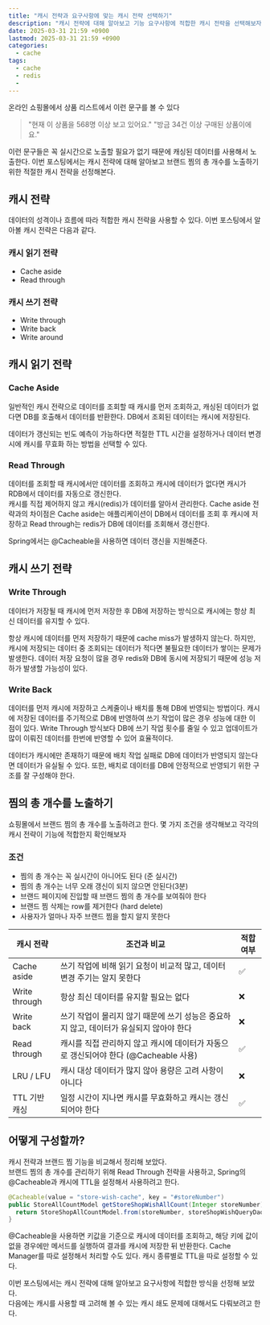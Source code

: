 ```yaml
---
title: "캐시 전략과 요구사항에 맞는 캐시 전략 선택하기"
description: "캐시 전략에 대해 알아보고 기능 요구사항에 적합한 캐시 전략을 선택해보자"
date: 2025-03-31 21:59 +0900
lastmod: 2025-03-31 21:59 +0900
categories:
  - cache
tags:
  - cache
  - redis
  -
---
```


온라인 쇼핑몰에서 상품 리스트에서 이런 문구를 볼 수 있다

> "현재 이 상품을 568명 이상 보고 있어요."
> "방금 34건 이상 구매된 상품이에요."

이런 문구들은 꼭 실시간으로 노출할 필요가 없기 때문에 캐싱된 데이터를 사용해서 노출한다.
이번 포스팅에서는 캐시 전략에 대해 알아보고 브랜드 찜의 총 개수를 노출하기 위한 적절한 캐시 전략을 선정해본다.

## 캐시 전략

데이터의 성격이나 흐름에 따라 적합한 캐시 전략을 사용할 수 있다.
이번 포스팅에서 알아볼 캐시 전략은 다음과 같다.

### 캐시 읽기 전략

- Cache aside
- Read through

### 캐시 쓰기 전략

- Write through
- Write back
- Write around

## 캐시 읽기 전략

### Cache Aside

일반적인 캐시 전략으로 데이터를 조회할 때 캐시를 먼저 조회하고, 캐싱된 데이터가 없다면 DB를 호출해서 데이터를 반환한다. DB에서 조회된 데이터는 캐시에 저장된다.

데이터가 갱신되는 빈도 예측이 가능하다면 적절한 TTL 시간을 설정하거나 데이터 변경 시에 캐시를 무효화 하는 방법을 선택할 수 있다.

### Read Through

데이터를 조회할 때 캐시에서만 데이터를 조회하고 캐시에 데이터가 없다면 캐시가 RDB에서 데이터를 자동으로 갱신한다.  
캐시를 직접 제어하지 않고 캐시(redis)가 데이터를 알아서 관리한다. Cache aside 전략과의 차이점은 Cache aside는 애플리케이션이 DB에서 데이터를 조회 후 캐시에 저장하고 Read through는 redis가 DB에 데이터를 조회해서 갱신한다.

Spring에서는 @Cacheable을 사용하면 데이터 갱신을 지원해준다.

## 캐시 쓰기 전략

### Write Through

데이터가 저장될 때 캐시에 먼저 저장한 후 DB에 저장하는 방식으로 캐시에는 항상 최신 데이터를 유지할 수 있다.

항상 캐시에 데이터를 먼저 저장하기 때문에 cache miss가 발생하지 않는다. 하지만, 캐시에 저장되는 데이터 중 조회되는 데이터가 적다면 불필요한 데이터가 쌓이는 문제가 발생한다.
데이터 저장 요청이 많을 경우 redis와 DB에 동시에 저장되기 때문에 성능 저하가 발생할 가능성이 있다.

### Write Back

데이터를 먼저 캐시에 저장하고 스케줄이나 배치를 통해 DB에 반영되는 방법이다.
캐시에 저장된 데이터를 주기적으로 DB에 반영하여 쓰기 작업이 많은 경우 성능에 대한 이점이 있다.
Write Through 방식보다 DB에 쓰기 작업 횟수를 줄일 수 있고 업데이트가 많이 이뤄진 데이터를 한번에 반영할 수 있어 효율적이다.

데이터가 캐시에만 존재하기 때문에 배치 작업 실패로 DB에 데이터가 반영되지 않는다면 데이터가 유실될 수 있다. 또한, 배치로 데이터를 DB에 안정적으로 반영되기 위한 구조를 잘 구성해야 한다.

## 찜의 총 개수를 노출하기

쇼핑몰에서 브랜드 찜의 총 개수를 노출하려고 한다. 몇 가지 조건을 생각해보고 각각의 캐시 전략이 기능에 적합한지 확인해보자

### 조건

- 찜의 총 개수는 꼭 실시간이 아니어도 된다 (준 실시간)
- 찜의 총 개수는 너무 오래 갱신이 되지 않으면 안된다(3분)
- 브랜드 페이지에 진입할 때 브랜드 찜의 총 개수를 보여줘야 한다
- 브랜드 찜 삭제는 row를 제거한다 (hard delete)
- 사용자가 얼마나 자주 브랜드 찜을 할지 알지 못한다

| 캐시 전략     | 조건과 비교                                                                             | 적합 여부 |
| ------------- | --------------------------------------------------------------------------------------- | --------- |
| Cache aside   | 쓰기 작업에 비해 읽기 요청이 비교적 많고, 데이터 변경 주기는 알지 못한다                | ✅        |
| Write through | 항상 최신 데이터를 유지할 필요는 없다                                                   | ❌        |
| Write back    | 쓰기 작업이 몰리지 않기 때문에 쓰기 성능은 중요하지 않고, 데이터가 유실되지 않아야 한다 | ❌        |
| Read through  | 캐시를 직접 관리하지 않고 캐시에 데이터가 자동으로 갱신되어야 한다 (@Cacheable 사용)    | ✅        |
| LRU / LFU     | 캐시 대상 데이터가 많지 않아 용량은 고려 사항이 아니다                                  | ❌        |
| TTL 기반 캐싱 | 일정 시간이 지나면 캐시를 무효화하고 캐시는 갱신되어야 한다                             | ✅        |

## 어떻게 구성할까?

캐시 전략과 브랜드 찜 기능을 비교해서 정리해 보았다.  
브랜드 찜의 총 개수를 관리하기 위해 Read Through 전략을 사용하고, Spring의 @Cacheable과 캐시에 TTL을 설정해서 사용하려고 한다.

```java
@Cacheable(value = "store-wish-cache", key = "#storeNumber")
public StoreAllCountModel getStoreShopWishAllCount(Integer storeNumber) {
  return StoreShopAllCountModel.from(storeNumber, storeShopWishQueryDao.getStoreShopWishAllCount(storeNumber));
}
```

@Cacheable을 사용하면 키값을 기준으로 캐시에 데이터를 조회하고, 해당 키에 값이 없을 경우에만 메서드를 실행하여 결과를 캐시에 저장한 뒤 반환한다.
Cache Manager를 따로 설정해서 처리할 수도 있다. 캐시 종류별로 TTL을 따로 설정할 수 있다.

이번 포스팅에서는 캐시 전략에 대해 알아보고 요구사항에 적합한 방식을 선정해 보았다.  
다음에는 캐시를 사용할 때 고려해 볼 수 있는 캐시 쇄도 문제에 대해서도 다뤄보려고 한다.
